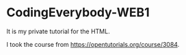 # CodingEverybody-WEB1
It is my private tutorial for the HTML.

I took the course from https://opentutorials.org/course/3084.
